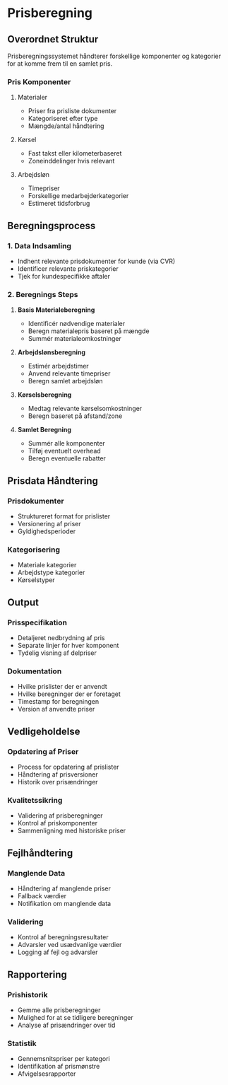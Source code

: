 # Prisberegning

## Overordnet Struktur

Prisberegningssystemet håndterer forskellige komponenter og kategorier for at komme frem til en samlet pris.

### Pris Komponenter
1. Materialer
   - Priser fra prisliste dokumenter
   - Kategoriseret efter type
   - Mængde/antal håndtering

2. Kørsel
   - Fast takst eller kilometerbaseret
   - Zoneinddelinger hvis relevant

3. Arbejdsløn
   - Timepriser
   - Forskellige medarbejderkategorier
   - Estimeret tidsforbrug

## Beregningsprocess

### 1. Data Indsamling
- Indhent relevante prisdokumenter for kunde (via CVR)
- Identificer relevante priskategorier
- Tjek for kundespecifikke aftaler

### 2. Beregnings Steps
1. **Basis Materialeberegning**
   - Identificér nødvendige materialer
   - Beregn materialepris baseret på mængde
   - Summér materialeomkostninger

2. **Arbejdslønsberegning**
   - Estimér arbejdstimer
   - Anvend relevante timepriser
   - Beregn samlet arbejdsløn

3. **Kørselsberegning**
   - Medtag relevante kørselsomkostninger
   - Beregn baseret på afstand/zone

4. **Samlet Beregning**
   - Summér alle komponenter
   - Tilføj eventuelt overhead
   - Beregn eventuelle rabatter

## Prisdata Håndtering

### Prisdokumenter
- Struktureret format for prislister
- Versionering af priser
- Gyldighedsperioder

### Kategorisering
- Materiale kategorier
- Arbejdstype kategorier
- Kørselstyper

## Output

### Prisspecifikation
- Detaljeret nedbrydning af pris
- Separate linjer for hver komponent
- Tydelig visning af delpriser

### Dokumentation
- Hvilke prislister der er anvendt
- Hvilke beregninger der er foretaget
- Timestamp for beregningen
- Version af anvendte priser

## Vedligeholdelse

### Opdatering af Priser
- Process for opdatering af prislister
- Håndtering af prisversioner
- Historik over prisændringer

### Kvalitetssikring
- Validering af prisberegninger
- Kontrol af priskomponenter
- Sammenligning med historiske priser

## Fejlhåndtering

### Manglende Data
- Håndtering af manglende priser
- Fallback værdier
- Notifikation om manglende data

### Validering
- Kontrol af beregningsresultater
- Advarsler ved usædvanlige værdier
- Logging af fejl og advarsler

## Rapportering

### Prishistorik
- Gemme alle prisberegninger
- Mulighed for at se tidligere beregninger
- Analyse af prisændringer over tid

### Statistik
- Gennemsnitspriser per kategori
- Identifikation af prismønstre
- Afvigelsesrapporter